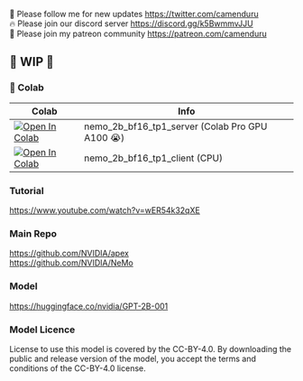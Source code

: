 🐣 Please follow me for new updates https://twitter.com/camenduru <br />
🔥 Please join our discord server https://discord.gg/k5BwmmvJJU <br />
🥳 Please join my patreon community https://patreon.com/camenduru <br />

## 🚦 WIP 🚦

### 🦒 Colab

| Colab | Info
| --- | --- |
[![Open In Colab](https://colab.research.google.com/assets/colab-badge.svg)](https://colab.research.google.com/github/camenduru/nvidia-llm-colab/blob/main/nemo_2b_bf16_tp1_server.ipynb) | nemo_2b_bf16_tp1_server (Colab Pro GPU A100 😭)
[![Open In Colab](https://colab.research.google.com/assets/colab-badge.svg)](https://colab.research.google.com/github/camenduru/nvidia-llm-colab/blob/main/nemo_2b_bf16_tp1_client.ipynb) | nemo_2b_bf16_tp1_client (CPU)

### Tutorial
https://www.youtube.com/watch?v=wER54k32qXE

### Main Repo
https://github.com/NVIDIA/apex <br />
https://github.com/NVIDIA/NeMo <br />

### Model
https://huggingface.co/nvidia/GPT-2B-001 <br />

### Model Licence
License to use this model is covered by the CC-BY-4.0. By downloading the public and release version of the model, you accept the terms and conditions of the CC-BY-4.0 license.
